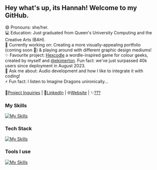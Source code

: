 ## Hey what's up, its Hannah! Welcome to my GitHub.

😄 Pronouns: she/her.\
💻 Education: Just graduated from Queen's University Computing and the Creative Arts (BAH).\
🔭 Currently working on: Creating a more visually-appealing portfolio (coming soon 👀) & playing around with different graphic design mediums!\
✨ Favourite project: [Hexcodle](https://www.hexcodle.com) a wordle-inspired game for colour geeks, created by myself and [@ekimerton](https://github.com/ekimerton/). Fun fact: we've just surpassed 40k users since deployment in August 2023.\
💬 Ask me about: Audio development and how I like to integrate it with coding!\
⚡ Fun fact: I listen to Imagine Dragons unironically...

📧[Project Inquiries](mailto:larsnmusic@gmail.com) | 💼[LinkedIn](https://www.linkedin.com/in/hannahlars) | 🌐[Website](https://hannah-larsen.github.io/) | ✨[???](https://www.soundcloud.com/larsnmusic)

### My Skills
[![My Skills](https://skillicons.dev/icons?i=js,html,css,python,java,c,haskell)](https://skillicons.dev)

### Tech Stack
[![My Skills](https://skillicons.dev/icons?i=react,nodejs)](https://skillicons.dev)

### Tools I use
[![My Skills](https://skillicons.dev/icons?i=github,vscode,ableton,figma,latex,illustrator,photoshop)](https://skillicons.dev)
